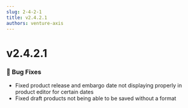 ```yaml
---
slug: 2-4-2-1
title: v2.4.2.1
authors: venture-axis
---
```


# v2.4.2.1
### 🐛 Bug Fixes
- Fixed product release and embargo date not displaying properly in product editor for certain dates
- Fixed draft products not being able to be saved without a format